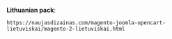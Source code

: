 **Lithuanian pack**:

```
https://naujasdizainas.com/magento-joomla-opencart-lietuviskai/magento-2-lietuviskai.html
```

